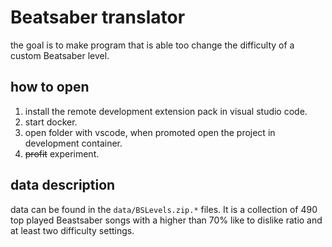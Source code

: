 # Beatsaber translator
the goal is to make program that is able too change the difficulty of a custom Beatsaber level.

## how to open
1. install the remote development extension pack in visual studio code.
2. start docker.
3. open folder with vscode, when promoted open the project in development container.
4. ~~profit~~ experiment.

## data description
data can be found in the ```data/BSLevels.zip.*``` files. It is a collection of 490 top played Beastsaber songs with a higher than 70% like to dislike ratio and at least two difficulty settings. 
